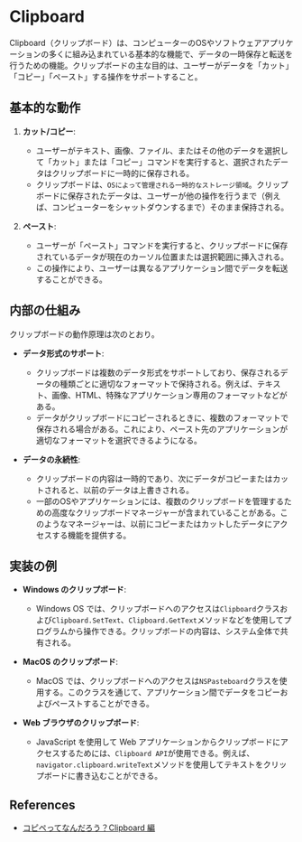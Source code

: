 # Clipboard

Clipboard（クリップボード）は、コンピューターのOSやソフトウェアアプリケーションの多くに組み込まれている基本的な機能で、データの一時保存と転送を行うための機能。クリップボードの主な目的は、ユーザーがデータを「カット」「コピー」「ペースト」する操作をサポートすること。

## 基本的な動作

1. **カット/コピー**:

   - ユーザーがテキスト、画像、ファイル、またはその他のデータを選択して「カット」または「コピー」コマンドを実行すると、選択されたデータはクリップボードに一時的に保存される。
   - クリップボードは、`OSによって管理される一時的なストレージ領域`。クリップボードに保存されたデータは、ユーザーが他の操作を行うまで（例えば、コンピューターをシャットダウンするまで）そのまま保持される。

2. **ペースト**:
   - ユーザーが「ペースト」コマンドを実行すると、クリップボードに保存されているデータが現在のカーソル位置または選択範囲に挿入される。
   - この操作により、ユーザーは異なるアプリケーション間でデータを転送することができる。

## 内部の仕組み

クリップボードの動作原理は次のとおり。

- **データ形式のサポート**:

  - クリップボードは複数のデータ形式をサポートしており、保存されるデータの種類ごとに適切なフォーマットで保持される。例えば、テキスト、画像、HTML、特殊なアプリケーション専用のフォーマットなどがある。
  - データがクリップボードにコピーされるときに、複数のフォーマットで保存される場合がある。これにより、ペースト先のアプリケーションが適切なフォーマットを選択できるようになる。

- **データの永続性**:
  - クリップボードの内容は一時的であり、次にデータがコピーまたはカットされると、以前のデータは上書きされる。
  - 一部のOSやアプリケーションには、複数のクリップボードを管理するための高度なクリップボードマネージャーが含まれていることがある。このようなマネージャーは、以前にコピーまたはカットしたデータにアクセスする機能を提供する。

## 実装の例

- **Windows のクリップボード**:
  - Windows OS では、クリップボードへのアクセスは`Clipboard`クラスおよび`Clipboard.SetText`、`Clipboard.GetText`メソッドなどを使用してプログラムから操作できる。クリップボードの内容は、システム全体で共有される。
- **MacOS のクリップボード**:

  - MacOS では、クリップボードへのアクセスは`NSPasteboard`クラスを使用する。このクラスを通じて、アプリケーション間でデータをコピーおよびペーストすることができる。

- **Web ブラウザのクリップボード**:
  - JavaScript を使用して Web アプリケーションからクリップボードにアクセスするためには、`Clipboard API`が使用できる。例えば、`navigator.clipboard.writeText`メソッドを使用してテキストをクリップボードに書き込むことができる。

## References

- [コピペってなんだろう？Clipboard 編](https://zenn.dev/cybozu_frontend/articles/d2782f5ad615f0)
